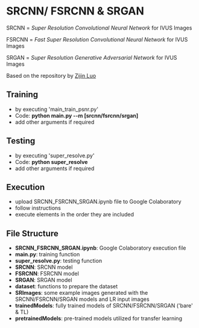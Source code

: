 # SRCNN/ FSRCNN & SRGAN

SRCNN = *Super Resolution Convolutional Neural Network* for IVUS Images

FSRCNN = *Fast Super Resolution Convolutional Neural Network* for IVUS Images

SRGAN = *Super Resolution Generative Adversarial Network* for IVUS Images

Based on the repository by [Zijin Luo](https://github.com/soapisnotfat/super-resolution)

## Training
- by executing 'main_train_psnr.py'
- Code: 
	**python main.py --m  [srcnn/fsrcnn/srgan]**
- add other arguments if required


## Testing
- by executing 'super_resolve.py'
- Code: 
	**python super_resolve**
- add other arguments if required


## Execution
- upload SRCNN_FSRCNN_SRGAN.ipynb file to Google Colaboratory
- follow instructions
- execute elements in the order they are included


## File Structure
- **SRCNN_FSRCNN_SRGAN.ipynb**: Google Colaboratory execution file
- **main.py**: training function
- **super_resolve.py**: testing function
- **SRCNN**: SRCNN model
- **FSRCNN**: FSRCNN model
- **SRGAN**: SRGAN model
- **dataset**: functions to prepare the dataset
- **SRImages**: some example images generated with the SRCNN/FSRCNN/SRGAN models and LR input images
- **trainedModels**: fully trained models of SRCNN/FSRCNN/SRGAN ('bare' & TL)
- **pretrainedModels**: pre-trained models utilized for transfer learning


